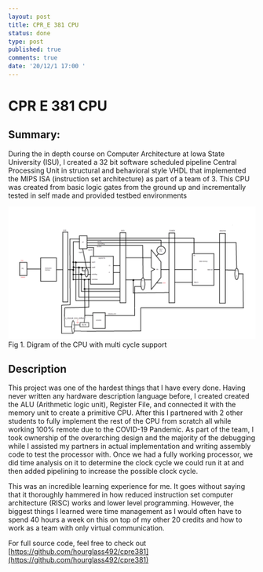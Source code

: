 ```yaml
---
layout: post
title: CPR_E 381 CPU
status: done
type: post
published: true
comments: true
date: '20/12/1 17:00 '
---
```



# CPR E 381 CPU

## Summary:

During the in depth course on Computer Architecture at Iowa State University (ISU), I created a 32 bit software scheduled pipeline Central Processing Unit in structural and behavioral style VHDL that implemented the MIPS ISA (instruction set architecture) as part of a team of 3. This CPU was created from basic logic gates from the ground up and incrementally tested in self made and provided testbed environments


![Figure 1.](/_assets/MIPSpipelined.png)
Fig 1. Digram of the CPU with multi cycle support

## Description
This project was one of the hardest things that I have every done. Having never written any hardware description language before, I created created the ALU (Arithmetic logic unit), Register File, and connected it with the memory unit to create a primitive CPU. After this I partnered with 2 other students to fully implement the rest of the CPU from scratch all while working 100% remote due to the COVID-19 Pandemic. As part of the team, I took ownership of the overarching design and the majority of the debugging while I assisted my partners in actual implementation and writing assembly code to test the processor with. Once we had a fully working processor, we did time analysis on it to determine the clock cycle we could run it at and then added pipelining to increase the possible clock cycle.

This was an incredible learning experience for me. It goes without saying that it thoroughly hammered in how reduced instruction set computer architecture (RISC) works and lower level programming. However, the biggest things I learned were time management as I would often have to spend 40 hours a week on this on top of my other 20 credits and how to work as a team with only virtual communication.

For full source code, feel free to check out [https://github.com/hourglass492/cpre381](https://github.com/hourglass492/cpre381)
